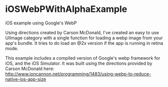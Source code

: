 iOSWebPWithAlphaExample
=======================

iOS example using Google's WebP

Using directions created by Carson McDonald, I've created an easy to use UIImage category with a single
function for loading a webp image from your app's bundle. It tries to do load an @2x version if the app
is running in retina mode.

This example includes a compiled version of Google's webp framework for iOS, and the iOS Simulator. It
was built using the directions provided by Carson McDonald here:
http://www.ioncannon.net/programming/1483/using-webp-to-reduce-native-ios-app-size

